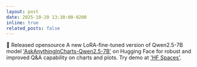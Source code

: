 ```yaml
---
layout: post
date: 2025-10-20 13:30:00-0200
inline: true
related_posts: false
---
```



🧠 Released opensource A new LoRA-fine-tuned version of Qwen2.5-7B model ['AskAnythingInCharts-Qwen2.5-7B']() on Hugging Face for robust and improved Q&A capability on charts and plots. Try demo at ['HF Spaces'](https://huggingface.co/spaces/prakashchhipa/chart-qa-demo-qwen2.5).
